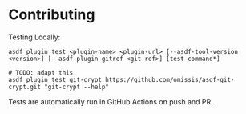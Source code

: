 # Contributing

Testing Locally:

```shell
asdf plugin test <plugin-name> <plugin-url> [--asdf-tool-version <version>] [--asdf-plugin-gitref <git-ref>] [test-command*]

# TODO: adapt this
asdf plugin test git-crypt https://github.com/omissis/asdf-git-crypt.git "git-crypt --help"
```

Tests are automatically run in GitHub Actions on push and PR.
